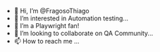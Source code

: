 - 👋 Hi, I’m @FragosoThiago
- 👀 I’m interested in Automation testing...
- 🌱 I’m a Playwright fan!
- 💞️ I’m looking to collaborate on QA Community...
- 📫 How to reach me ...

<!---
FragosoThiago/FragosoThiago is a ✨ special ✨ repository because its `README.md` (this file) appears on your GitHub profile.
You can click the Preview link to take a look at your changes.
--->
